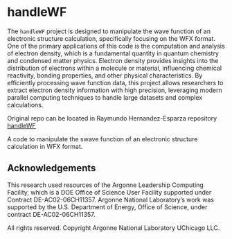 # handleWF

The `handleWF` project is designed to manipulate the wave function of an electronic structure calculation, specifically focusing on the WFX format. One of the primary applications of this code is the computation and analysis of electron density, which is a fundamental quantity in quantum chemistry and condensed matter physics. Electron density provides insights into the distribution of electrons within a molecule or material, influencing chemical reactivity, bonding properties, and other physical characteristics. By efficiently processing wave function data, this project allows researchers to extract electron density information with high precision, leveraging modern parallel computing techniques to handle large datasets and complex calculations.

Original repo can be located in Raymundo Hernandez-Esparza repository [handleWF](https://github.com/rayhe88/handleWF)

A code to manipulate the swave function of an electronic structure calculation in WFX format.




## Acknowledgements
This research used resources of the Argonne Leadership Computing Facility, which is a DOE Office of Science User Facility supported under Contract DE-AC02-06CH11357. Argonne National Laboratory’s work was supported by the U.S. Department of Energy, Office of Science, under contract DE-AC02-06CH11357.


All rights reserved. Copyright Argonne National Laboratory UChicago LLC.

